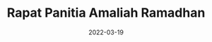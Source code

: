 ---
title: Rapat Panitia Amaliah Ramadhan
summary: Rapat Panitia Amaliah Ramadhan untuk mempersiapkan kegiatan di bulan Ramadhan.
imageUrl: rapat-par.jpeg
date: 2022-03-19
hasContent: false
---